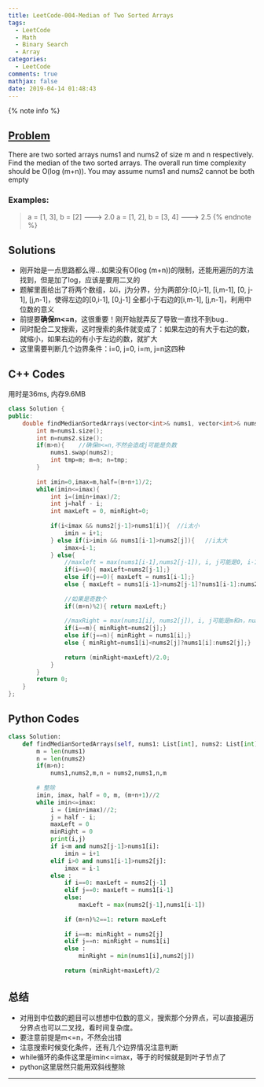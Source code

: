 ```yaml
---
title: LeetCode-004-Median of Two Sorted Arrays
tags:
  - LeetCode
  - Math
  - Binary Search
  - Array
categories:
  - LeetCode
comments: true
mathjax: false
date: 2019-04-14 01:48:43
---
```


<meta name="referrer" content="no-referrer" />

{% note info %}
## [Problem](https://leetcode.com/problems/median-of-two-sorted-arrays/)   
There are two sorted arrays nums1 and nums2 of size m and n respectively.
Find the median of the two sorted arrays. The overall run time complexity should be O(log (m+n)).
You may assume nums1 and nums2 cannot be both empty
### Examples:
> a = [1, 3], b = [2] ---> 2.0
> a = [1, 2], b = [3, 4] ---> 2.5
{% endnote %}
<!--more-->

## Solutions
- 刚开始是一点思路都么得...如果没有O(log (m+n))的限制，还能用遍历的方法找到，但是加了log，应该是要用二叉的
- 题解里面给出了将两个数组，以i，j为分界，分为两部分:[0,i-1], [i,m-1], [0, j-1], [j,n-1]，使得左边的[0,i-1], [0,j-1] 全都小于右边的[i,m-1], [j,n-1]，利用中位数的意义
- 前提要**确保m<=n**，这很重要！刚开始就弄反了导致一直找不到bug..
- 同时配合二叉搜索，这时搜索的条件就变成了：如果左边的有大于右边的数，就缩小，如果右边的有小于左边的数，就扩大
- 这里需要判断几个边界条件：i=0, j=0, i=m, j=n这四种


## C++ Codes
用时是36ms, 内存9.6MB

```C++
class Solution {
public:
    double findMedianSortedArrays(vector<int>& nums1, vector<int>& nums2) {
        int m=nums1.size();
        int n=nums2.size();
        if(m>n){    //确保m<=n,不然会造成j可能是负数
            nums1.swap(nums2);
            int tmp=m; m=n; n=tmp;
        }
        
        int imin=0,imax=m,half=(m+n+1)/2;
        while(imin<=imax){
            int i=(imin+imax)/2;
            int j=half - i;
            int maxLeft = 0, minRight=0;
            
            if(i<imax && nums2[j-1]>nums1[i]){  //i太小
                imin = i+1;
            } else if(i>imin && nums1[i-1]>nums2[j]){   //i太大
                imax=i-1;
            } else{
                //maxleft = max(nums1[i-1],nums2[j-1]), i, j可能是0, i-1就可能为-1
                if(i==0){ maxLeft=nums2[j-1];}
                else if(j==0){ maxLeft = nums1[i-1];}
                else { maxLeft = nums1[i-1]>nums2[j-1]?nums1[i-1]:nums2[j-1];}
                
                //如果是奇数个
                if((m+n)%2){ return maxLeft;}
                
                //maxRight = max(nums1[i], nums2[j]), i, j可能是m和n，nums1[i]就会越界
                if(i==m){ minRight=nums2[j];}
                else if(j==n){ minRight = nums1[i];}
                else { minRight=nums1[i]<nums2[j]?nums1[i]:nums2[j];}
                
                return (minRight+maxLeft)/2.0;
            }
        }
        return 0;
    }
};

```

## Python Codes

```python
class Solution:
    def findMedianSortedArrays(self, nums1: List[int], nums2: List[int]) -> float:
        m = len(nums1)
        n = len(nums2)
        if(m>n):
            nums1,nums2,m,n = nums2,nums1,n,m
    
        # 整除
        imin, imax, half = 0, m, (m+n+1)//2
        while imin<=imax:
            i = (imin+imax)//2;
            j = half - i;
            maxLeft = 0
            minRight = 0
            print(i,j)
            if i<m and nums2[j-1]>nums1[i]:
                imin = i+1
            elif i>0 and nums1[i-1]>nums2[j]:
                imax = i-1
            else :
                if i==0: maxLeft = nums2[j-1]
                elif j==0: maxLeft = nums1[i-1]
                else:
                    maxLeft = max(nums2[j-1],nums1[i-1])
                
                if (m+n)%2==1: return maxLeft
                
                if i==m: minRight = nums2[j]
                elif j==n: minRight = nums1[i]
                else :
                    minRight = min(nums1[i],nums2[j])
                    
                return (minRight+maxLeft)/2
```

## 总结
- 对用到中位数的题目可以想想中位数的意义，搜索那个分界点，可以直接遍历分界点也可以二叉找，看时间复杂度。
- 要注意前提是m<=n，不然会出错
- 注意搜索时候变化条件，还有几个边界情况注意判断
- while循环的条件这里是imin<=imax，等于的时候就是到叶子节点了
- python这里居然只能用双斜线整除

------
